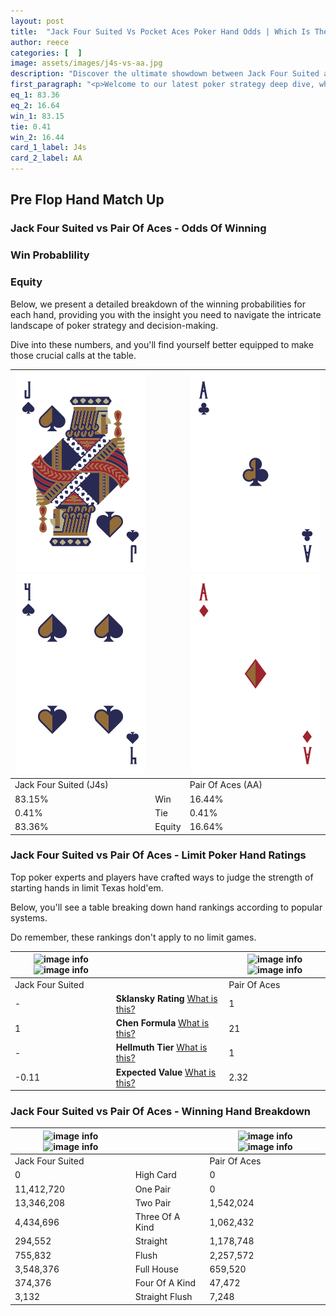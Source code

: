 ```yaml
---
layout: post
title:  "Jack Four Suited Vs Pocket Aces Poker Hand Odds | Which Is The Better Hand In Poker? A Complete Guide"
author: reece
categories: [  ]
image: assets/images/j4s-vs-aa.jpg
description: "Discover the ultimate showdown between Jack Four Suited and Pair Of Aces in poker! Uncover the odds, strategies, and scenarios where one hand triumphs over the other. Get ready to up your poker game with this thrilling analysis."
first_paragraph: "<p>Welcome to our latest poker strategy deep dive, where we're pitting two distinct hands against each other in a high-stakes showdown: Jack Four Suited vs Pair Of Aces.</p><p>In the dynamic world of poker, every decision counts, and knowing which hand holds the upper hand is key to your success at the table.</p><p>In this article, we'll dissect these two hands, explore the scenarios where one dominates the other, and equip you with the knowledge to make strategic choices that can tip the odds in your favor.</p><p>Get ready to unravel the intriguing dynamics of these poker hands and elevate your game to new heights.</p>"
eq_1: 83.36
eq_2: 16.64
win_1: 83.15
tie: 0.41
win_2: 16.44
card_1_label: J4s
card_2_label: AA
---
```




[comment]: # (sp0)

## Pre Flop Hand Match Up

<div class="table hand-ratings" markdown="1"> 



### Jack Four Suited vs Pair Of Aces - Odds Of Winning


  
<div class="row graphs"> 
<div class="col-lg-6">
    <h3>Win Probablility</h3>
    <canvas id="WinChart"></canvas>
</div>
<div class="col-lg-6">
    <h3>Equity</h3>
    <canvas id="EquityChart"></canvas>
</div>
</div>

  Below, we present a detailed breakdown of the winning probabilities for each hand, providing you with the insight you need to navigate the intricate landscape of poker strategy and decision-making. 

Dive into these numbers, and you'll find yourself better equipped to make those crucial calls at the table.


    
| ![image info](assets/images/hand1/j.png) ![image info](assets/images/hand1/4.png) |  | ![image info](assets/images/hand2/a.png) ![image info](assets/images/hand2/ao.png) |
| -------- | -------- | -------- |
| Jack Four Suited (J4s) |  | Pair Of Aces (AA) |
| 83.15% | Win | 16.44% |
| 0.41% | Tie | 0.41% |
| 83.36% | Equity | 16.64% |




[comment]: # (sp1)



### Jack Four Suited vs Pair Of Aces - Limit Poker Hand Ratings

Top poker experts and players have crafted ways to judge the strength of starting hands in limit Texas hold'em. 

Below, you'll see a table breaking down hand rankings according to popular systems. 

Do remember, these rankings don't apply to no limit games.


    
| ![image info](https://www.riverpairs.com/assets/images/hand1/j.png) ![image info](https://www.riverpairs.com/assets/images/hand1/4.png) |  | ![image info](https://www.riverpairs.com/assets/images/hand2/a.png) ![image info](https://www.riverpairs.com/assets/images/hand2/ao.png) |
| -------- | -------- | -------- |
| Jack Four Suited |  | Pair Of Aces |
| - | **Sklansky Rating** [What is this?](/sklansky-rating-explained) | 1 |
| 1 | **Chen Formula** [What is this?](/chen-formula-explained) | 21 |
| - | **Hellmuth Tier** [What is this?](/Hellmuth-tier-explained) | 1 |
| -0.11 | **Expected Value** [What is this?](/expected-value-explained) | 2.32 |




[comment]: # (sp2)



### Jack Four Suited vs Pair Of Aces - Winning Hand Breakdown


    
| ![image info](https://www.riverpairs.com/assets/images/hand1/j.png) ![image info](https://www.riverpairs.com/assets/images/hand1/4.png) |  | ![image info](https://www.riverpairs.com/assets/images/hand2/a.png) ![image info](https://www.riverpairs.com/assets/images/hand2/ao.png) |
| -------- | -------- | -------- |
| Jack Four Suited |  | Pair Of Aces |
| 0 | High Card | 0 |
| 11,412,720 | One Pair | 0 |
| 13,346,208 | Two Pair | 1,542,024 |
| 4,434,696 | Three Of A Kind | 1,062,432 |
| 294,552 | Straight | 1,178,748 |
| 755,832 | Flush | 2,257,572 |
| 3,548,376 | Full House | 659,520 |
| 374,376 | Four Of A Kind | 47,472 |
| 3,132 | Straight Flush | 7,248 |




[comment]: # (sp3)



</div>

[comment]: # (sp4)



[comment]: # (sp5)

